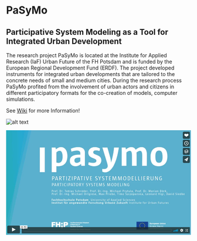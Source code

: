 # PaSyMo
## Participative System Modeling as a Tool for Integrated Urban Development

The research project PaSyMo is located at the Institute for Applied Research (IaF) Urban Future of the FH Potsdam and is funded by the European Regional Development Fund (ERDF). The project developed instruments for integrated urban developments that are tailored to the concrete needs of small and medium cities. During the research process PaSyMo profited from the involvement of urban actors and citizens in different participatory formats for the co-creation of models, computer simulations.

See [Wiki](https://github.com/tmrmn/pasymo/wiki) for more Information!

![alt text](https://github.com/tmrmn/pasymo/blob/master/Pasymo_1%20©%20Eckenbach%20IaF%20FH%20Potsdam.jpg)

[![Pasymo Video](pasymoVid.png)](https://vimeo.com/285110972 "Pasymo Video - Click to Watch!")
